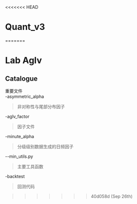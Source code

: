 <<<<<<< HEAD
# Quant_v3
=======
# Lab Aglv

## Catalogue

重要文件  
-asymmetric_alpha  
>非对称性与尾部分布因子

-aglv_factor  
>因子文件  

-minute_alpha  
>分级级别数据生成的日频因子

--min_utils.py
>主要工具函数 
     
-backtest
>回测代码

>>>>>>> 40d058d (Sep 26th)
